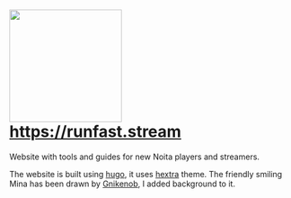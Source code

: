 # <a href="https://runfast.stream"><img src="https://github.com/acidflow-noita/runfast/assets/106106310/c3f04d87-291a-4267-aadd-2695b7a86083" width="200"> https://runfast.stream</a>
Website with tools and guides for new Noita players and streamers.

The website is built using [hugo](https://gohugo.io/), it uses [hextra](https://imfing.github.io/hextra/) theme.
The friendly smiling Mina has been drawn by [Gnikenob](https://www.twitch.tv/gnikenob), I added background to it.
